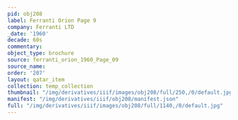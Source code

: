 ```yaml
---
pid: obj208
label: Ferranti Orion Page 9
company: Ferranti LTD
_date: '1960'
decade: 60s
commentary:
object_type: brochure
source: ferranti_orion_1960_Page_09
source_name:
order: '207'
layout: qatar_item
collection: temp_collection
thumbnail: "/img/derivatives/iiif/images/obj208/full/250,/0/default.jpg"
manifest: "/img/derivatives/iiif/obj208/manifest.json"
full: "/img/derivatives/iiif/images/obj208/full/1140,/0/default.jpg"
---
```

